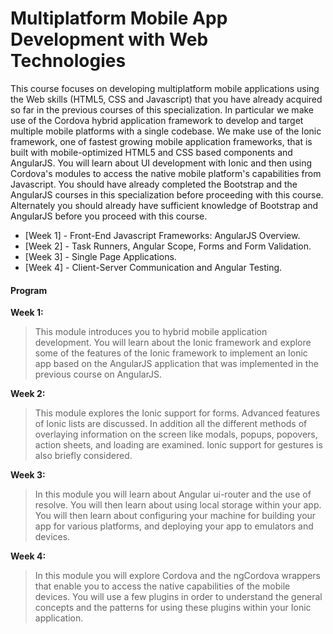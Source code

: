 # Multiplatform Mobile App Development with Web Technologies

This course focuses on developing multiplatform mobile applications using the Web skills (HTML5, CSS and Javascript) that you have already acquired so far in the previous courses of this specialization. In particular we make use of the Cordova hybrid application framework to develop and target multiple mobile platforms with a single codebase. We make use of the Ionic framework, one of fastest growing mobile application frameworks, that is built with mobile-optimized HTML5 and CSS based components and AngularJS. You will learn about UI development with Ionic and then using Cordova's modules to access the native mobile platform's capabilities from Javascript. You should have already completed the Bootstrap and the AngularJS courses in this specialization before proceeding with this course. Alternately you should already have sufficient knowledge of Bootstrap and AngularJS before you proceed with this course.

 - [Week 1] - Front-End Javascript Frameworks: AngularJS Overview.
 - [Week 2] - Task Runners, Angular Scope, Forms and Form Validation.
 - [Week 3] - Single Page Applications.
 - [Week 4] - Client-Server Communication and Angular Testing.

#### Program

**Week 1:**

>This module introduces you to hybrid mobile application development. You will learn about the Ionic framework and explore some of the features of the Ionic framework to implement an Ionic app based on the AngularJS application that was implemented in the previous course on AngularJS.


**Week 2:**

>This module explores the Ionic support for forms. Advanced features of Ionic lists are discussed. In addition all the different methods of overlaying information on the screen like modals, popups, popovers, action sheets, and loading are examined. Ionic support for gestures is also briefly considered.

**Week 3:**

>In this module you will learn about Angular ui-router and the use of resolve. You will then learn about using local storage within your app. You will then learn about configuring your machine for building your app for various platforms, and deploying your app to emulators and devices.

**Week 4:**

>In this module you will explore Cordova and the ngCordova wrappers that enable you to access the native capabilities of the mobile devices. You will use a few plugins in order to understand the general concepts and the patterns for using these plugins within your Ionic application.